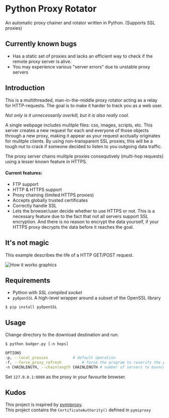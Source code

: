# Python Proxy Rotator
An automatic proxy chainer and rotator written in Python. (Supports SSL proxies)

## Currently known bugs
* Has a static set of proxies and lacks an efficient way to check if the remote proxy server is alive.
* You may experience various "server errors" due to unstable proxy servers

## Introduction
This is a multithreaded, man-in-the-middle proxy rotator acting as a relay for HTTP-requests. The goal is to make it harder to track you as a web user.

*Not only is it unnecessarily overkill, but it is also really cool.*

A single webpage includes mulitple files: css, images, scripts, etc. This server creates a new request for each and everyone of those objects through a new proxy, making it appear as your request acctually originates for mulitple clients. By using non-transparent SSL proxies, this will be a tough nut to crack if someone decided to listen to you outgoing data traffic.  

The proxy server chains mulitple proxies consequtively (multi-hop requests) using a lesser known feature in HTTPS.

#### Current features: 
* FTP support
* HTTP & HTTPS support
* Proxy chaining (limited HTTPS proxies)
* Accepts globally trusted certificates
* Correctly handle SSL
* Lets the browser/user decide whether to use HTTPS or not. This is a necessary feature due to the fact that not all servers support SSL encryption. And there is no reason to encrypt the data yourself, if your HTTPS proxy decrypts the data before it reaches the goal.

## It's not magic
This example describes the life of a HTTP GET/POST request.

![How it works graphics](https://github.com/jorgenkg/python-proxy-rotator/blob/master/magic.png?raw=true)

## Requirements
* Python with *SSL compiled socket*
* `pyOpenSSL` A high-level wrapper around a subset of the OpenSSL library

`$ pip install pyOpenSSL`
	
## Usage
Change directory to the download destination and run:  
```bash
$ python badger.py [-n hops]

OPTIONS
-p, --local_proxies			  # default operation
-f, --force_proxy_refresh		  # force the program to reverify the proxies 
-n CHAINLENGTH, --chainlength CHAINLENGTH # number of servers to bounce through
```

Set `127.0.0.1:8080` as the proxy in your favourite browser.

## Kudos
This project is inspired by [pymiproxy](https://github.com/allfro/pymiproxy).  
This project contains the `CertificateAuthority()` defined in `pymiproxy`
